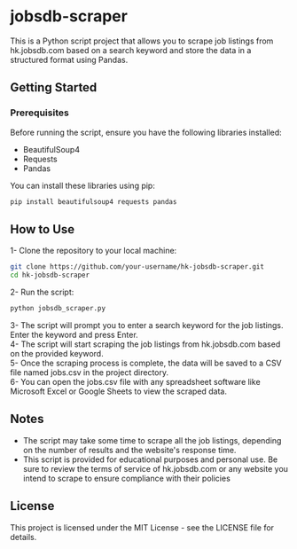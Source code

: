 # jobsdb-scraper
This is a Python script project that allows you to scrape job listings from hk.jobsdb.com based on a search keyword and store the data in a structured format using Pandas.

## Getting Started 

### Prerequisites 
Before running the script, ensure you have the following libraries installed:

* BeautifulSoup4
* Requests
* Pandas

You can install these libraries using pip:

```bash
pip install beautifulsoup4 requests pandas
```

## How to Use 
1- Clone the repository to your local machine:
```bash
git clone https://github.com/your-username/hk-jobsdb-scraper.git
cd hk-jobsdb-scraper
```
2- Run the script:
```bash
python jobsdb_scraper.py
```
3- The script will prompt you to enter a search keyword for the job listings. Enter the keyword and press Enter.  
4- The script will start scraping the job listings from hk.jobsdb.com based on the provided keyword.  
5- Once the scraping process is complete, the data will be saved to a CSV file named jobs.csv in the project directory.  
6- You can open the jobs.csv file with any spreadsheet software like Microsoft Excel or Google Sheets to view the scraped data.  

## Notes 
* The script may take some time to scrape all the job listings, depending on the number of results and the website's response time.
* This script is provided for educational purposes and personal use. Be sure to review the terms of service of hk.jobsdb.com or any website you intend to scrape to ensure compliance with their policies

## License 
This project is licensed under the MIT License - see the LICENSE file for details.

